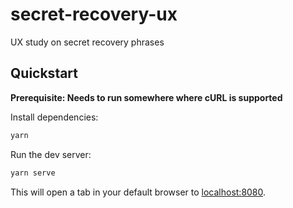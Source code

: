 # secret-recovery-ux

UX study on secret recovery phrases

## Quickstart

**Prerequisite: Needs to run somewhere where cURL is supported**

Install dependencies:

```sh
yarn
```

Run the dev server:

```sh
yarn serve
```

This will open a tab in your default browser to [localhost:8080](http://localhost:8080/).

